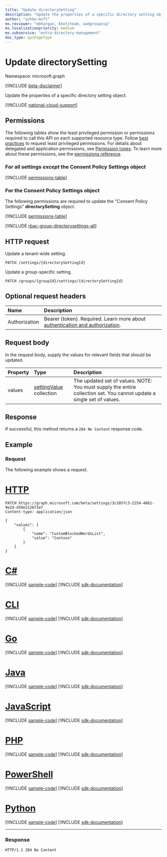 ```yaml
---
title: "Update directorySetting"
description: "Update the properties of a specific directory setting object."
author: "yuhko-msft"
ms.reviewer: "mbhargav, khotzteam, aadgroupssg"
ms.localizationpriority: medium
ms.subservice: "entra-directory-management"
doc_type: apiPageType
---
```


# Update directorySetting

Namespace: microsoft.graph

[!INCLUDE [beta-disclaimer](../../includes/beta-disclaimer.md)]

Update the properties of a specific directory setting object.


[!INCLUDE [national-cloud-support](../../includes/all-clouds.md)]

## Permissions
The following tables show the least privileged permission or permissions required to call this API on each supported resource type. Follow [best practices](/graph/permissions-overview#best-practices-for-using-microsoft-graph-permissions) to request least privileged permissions. For details about delegated and application permissions, see [Permission types](/graph/permissions-overview#permission-types). To learn more about these permissions, see the [permissions reference](/graph/permissions-reference).

### For all settings *except* the Consent Policy Settings object

<!-- { "blockType": "ignored"  } // Note: Removing this line will result in the permissions autogeneration tool overwriting the table. -->
[!INCLUDE [permissions-table](../includes/permissions/directorysetting-update-permissions.md)]

### For the Consent Policy Settings object

The following permissions are required to update the "Consent Policy Settings" **directorySetting** object.

<!-- { "blockType": "ignored"  } // Note: Removing this line will result in the permissions autogeneration tool overwriting the table. -->
[!INCLUDE [permissions-table](../includes/permissions/directorysetting-update-2-permissions.md)]

[!INCLUDE [rbac-group-directorysettings-all](../includes/rbac-for-apis/rbac-group-directorysettings-all.md)]


## HTTP request
<!-- { "blockType": "ignored" } -->
Update a tenant-wide setting.
```http
PATCH /settings/{directorySettingId}
```

<!-- { "blockType": "ignored" } -->
Update a group-specific setting.
```http
PATCH /groups/{groupId}/settings/{directorySettingId}
```

## Optional request headers
| Name       | Description|
|:-----------|:-----------|
|Authorization|Bearer {token}. Required. Learn more about [authentication and authorization](/graph/auth/auth-concepts).|

## Request body
In the request body, supply the values for relevant fields that should be updated. 

| Property       | Type    |Description|
|:---------------|:--------|:----------|
| values | [settingValue](../resources/settingvalue.md) collection | The updated set of values.  NOTE: You must supply the entire collection set. You cannot update a single set of values. |

## Response

If successful, this method returns a `204 No Content` response code.

## Example
### Request
The following example shows a request.

# [HTTP](#tab/http)
<!-- {
  "blockType": "request",
  "name": "update_directorysetting"
}-->
```msgraph-interactive
PATCH https://graph.microsoft.com/beta/settings/3c105fc3-2254-4861-9e2d-d59e2126f3ef
Content-type: application/json

{
    "values": [
        {
            "name": "CustomBlockedWordsList",
            "value": "Contoso"
        }
    ]
}
```

# [C#](#tab/csharp)
[!INCLUDE [sample-code](../includes/snippets/csharp/update-directorysetting-csharp-snippets.md)]
[!INCLUDE [sdk-documentation](../includes/snippets/snippets-sdk-documentation-link.md)]

# [CLI](#tab/cli)
[!INCLUDE [sample-code](../includes/snippets/cli/update-directorysetting-cli-snippets.md)]
[!INCLUDE [sdk-documentation](../includes/snippets/snippets-sdk-documentation-link.md)]

# [Go](#tab/go)
[!INCLUDE [sample-code](../includes/snippets/go/update-directorysetting-go-snippets.md)]
[!INCLUDE [sdk-documentation](../includes/snippets/snippets-sdk-documentation-link.md)]

# [Java](#tab/java)
[!INCLUDE [sample-code](../includes/snippets/java/update-directorysetting-java-snippets.md)]
[!INCLUDE [sdk-documentation](../includes/snippets/snippets-sdk-documentation-link.md)]

# [JavaScript](#tab/javascript)
[!INCLUDE [sample-code](../includes/snippets/javascript/update-directorysetting-javascript-snippets.md)]
[!INCLUDE [sdk-documentation](../includes/snippets/snippets-sdk-documentation-link.md)]

# [PHP](#tab/php)
[!INCLUDE [sample-code](../includes/snippets/php/update-directorysetting-php-snippets.md)]
[!INCLUDE [sdk-documentation](../includes/snippets/snippets-sdk-documentation-link.md)]

# [PowerShell](#tab/powershell)
[!INCLUDE [sample-code](../includes/snippets/powershell/update-directorysetting-powershell-snippets.md)]
[!INCLUDE [sdk-documentation](../includes/snippets/snippets-sdk-documentation-link.md)]

# [Python](#tab/python)
[!INCLUDE [sample-code](../includes/snippets/python/update-directorysetting-python-snippets.md)]
[!INCLUDE [sdk-documentation](../includes/snippets/snippets-sdk-documentation-link.md)]

---

### Response
<!-- {
  "blockType": "response"
} -->
```http
HTTP/1.1 204 No Content
```

<!-- uuid: 8fcb5dbc-d5aa-4681-8e31-b001d5168d79
2015-10-25 14:57:30 UTC -->
<!--
{
  "type": "#page.annotation",
  "description": "Update directorysetting",
  "keywords": "",
  "section": "documentation",
  "tocPath": "",
  "suppressions": [
  ]
}
-->


